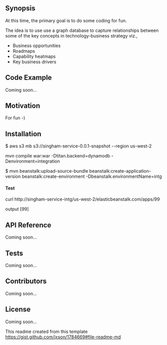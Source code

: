 ## Synopsis

At this time, the primary goal is to do some coding for fun.

The idea is to use use a graph database to capture relationships between some of the key concepts in technology-business strategy viz.,

- Business opportunities
- Roadmaps
- Capability heatmaps
- Key business drivers

## Code Example

Coming soon...

## Motivation

For fun -)

## Installation

$ aws s3 mb s3://singham-service-0.0.1-snapshot --region us-west-2

mvn compile war:war -Dtitan.backend=dynamodb -Denvironment=integration

$  mvn beanstalk:upload-source-bundle beanstalk:create-application-version beanstalk:create-environment -Dbeanstalk.environmentName=intg

#### Test

curl http://singham-service-intg/us-west-2/elasticbeanstalk.com/apps/99

output
[99]

## API Reference

Coming soon...

## Tests

Coming soon...

## Contributors

Coming soon...

## License

Coming soon...

This readme created from this template https://gist.github.com/jxson/1784669#file-readme-md
